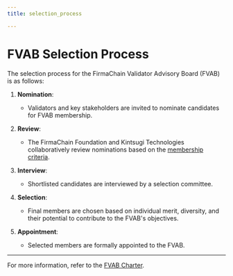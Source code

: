 ```yaml
---
title: selection_process

---
```


# FVAB Selection Process

The selection process for the FirmaChain Validator Advisory Board (FVAB) is as follows:

1. **Nomination**:
   - Validators and key stakeholders are invited to nominate candidates for FVAB membership.

2. **Review**:
   - The FirmaChain Foundation and Kintsugi Technologies collaboratively review nominations based on the [membership criteria](../membership/membership_criteria.md).

3. **Interview**:
   - Shortlisted candidates are interviewed by a selection committee.

4. **Selection**:
   - Final members are chosen based on individual merit, diversity, and their potential to contribute to the FVAB's objectives.

5. **Appointment**:
   - Selected members are formally appointed to the FVAB.

---

For more information, refer to the [FVAB Charter](../charter.md).